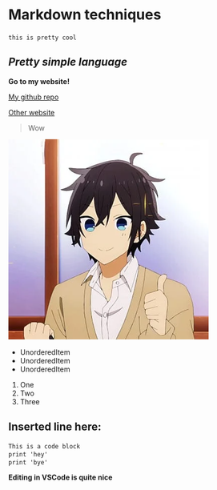 # Markdown techniques #

`this is pretty cool`

## *Pretty simple language* ##

**Go to my website!**

[My github repo](https://github.com/alexlee39/cse15l-lab-reports)

[Other website](https://alexlee39.github.io/cse15l-lab-reports/lab-report-1-week-2.html)

> Wow

![anime picture](yus.webp)

* UnorderedItem
* UnorderedItem
* UnorderedItem

1. One
2. Two
3. Three

Inserted line here:
---

```
This is a code block
print 'hey'
print 'bye'
```

**Editing in VSCode is quite nice**

